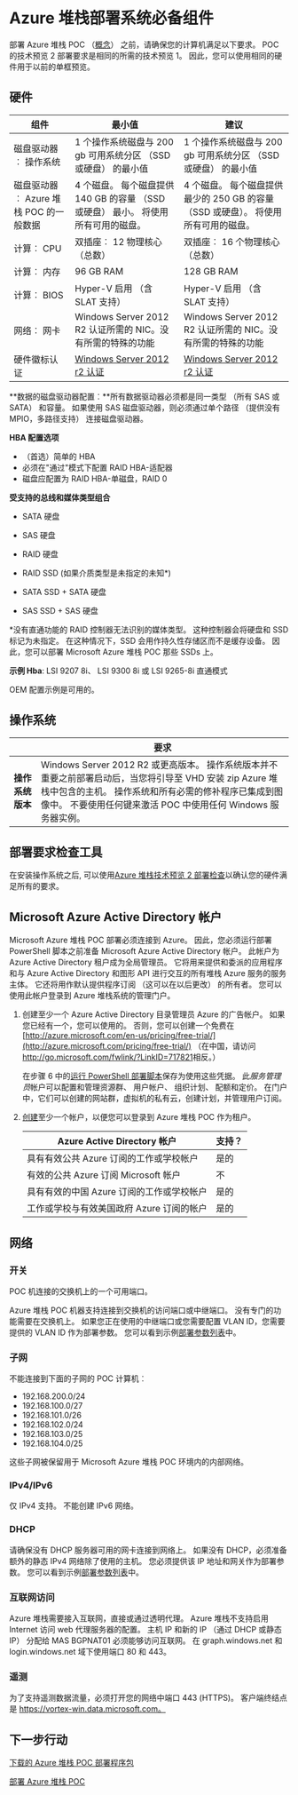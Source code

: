 <properties
    pageTitle="在部署 Azure 堆栈 POC 之前 |Microsoft Azure"
    description="查看 Azure 堆栈 POC （服务管理员） 的环境和硬件要求。"
    services="azure-stack"
    documentationCenter=""
    authors="ErikjeMS"
    manager="byronr"
    editor=""/>

<tags
    ms.service="azure-stack"
    ms.workload="na"
    ms.tgt_pltfrm="na"
    ms.devlang="na"
    ms.topic="get-started-article"
    ms.date="10/12/2016"
    ms.author="erikje"/>

# <a name="azure-stack-deployment-prerequisites"></a>Azure 堆栈部署系统必备组件

部署 Azure 堆栈 POC （[概念](azure-stack-poc.md)） 之前，请确保您的计算机满足以下要求。
POC 的技术预览 2 部署要求是相同的所需的技术预览 1。 因此，您可以使用相同的硬件用于以前的单框预览。

## <a name="hardware"></a>硬件

| 组件 | 最小值  | 建议 |
|---|---|---|
| 磁盘驱动器︰ 操作系统 | 1 个操作系统磁盘与 200 gb 可用系统分区 （SSD 或硬盘） 的最小值 | 1 个操作系统磁盘与 200 gb 可用系统分区 （SSD 或硬盘） 的最小值 |
| 磁盘驱动器︰ Azure 堆栈 POC 的一般数据 | 4 个磁盘。 每个磁盘提供 140 GB 的容量 （SSD 或硬盘） 最小。 将使用所有可用的磁盘。 | 4 个磁盘。 每个磁盘提供最少的 250 GB 的容量 （SSD 或硬盘）。 将使用所有可用的磁盘。|
| 计算︰ CPU | 双插座︰ 12 物理核心 （总数）  | 双插座︰ 16 个物理核心 （总数） |
| 计算︰ 内存 | 96 GB RAM  | 128 GB RAM |
| 计算︰ BIOS | Hyper-V 启用 （含 SLAT 支持）  | Hyper-V 启用 （含 SLAT 支持） |
| 网络︰ 网卡 | Windows Server 2012 R2 认证所需的 NIC。没有所需的特殊的功能 | Windows Server 2012 R2 认证所需的 NIC。没有所需的特殊的功能 |
| 硬件徽标认证 | [Windows Server 2012 r2 认证](http://windowsservercatalog.com/results.aspx?&chtext=&cstext=&csttext=&chbtext=&bCatID=1333&cpID=0&avc=79&ava=0&avq=0&OR=1&PGS=25&ready=0) |[Windows Server 2012 r2 认证](http://windowsservercatalog.com/results.aspx?&chtext=&cstext=&csttext=&chbtext=&bCatID=1333&cpID=0&avc=79&ava=0&avq=0&OR=1&PGS=25&ready=0)|

**数据的磁盘驱动器配置︰**所有数据驱动器必须都是同一类型 （所有 SAS 或 SATA） 和容量。 如果使用 SAS 磁盘驱动器，则必须通过单个路径 （提供没有 MPIO，多路径支持） 连接磁盘驱动器。

**HBA 配置选项**
 
- （首选）简单的 HBA
- 必须在"通过"模式下配置 RAID HBA-适配器
- 磁盘应配置为 RAID HBA-单磁盘，RAID 0

**受支持的总线和媒体类型组合**

-   SATA 硬盘

-   SAS 硬盘

-   RAID 硬盘

-   RAID SSD (如果介质类型是未指定的未知\*)

-   SATA SSD + SATA 硬盘

-   SAS SSD + SAS 硬盘

\*没有直通功能的 RAID 控制器无法识别的媒体类型。 这种控制器会将硬盘和 SSD 标记为未指定。 在这种情况下，SSD 会用作持久性存储区而不是缓存设备。 因此，您可以部署 Microsoft Azure 堆栈 POC 那些 SSDs 上。

**示例 Hba**: LSI 9207 8i、 LSI 9300 8i 或 LSI 9265-8i 直通模式

OEM 配置示例是可用的。

## <a name="operating-system"></a>操作系统

| | **要求**  |
|---|---|
| **操作系统版本** | Windows Server 2012 R2 或更高版本。 操作系统版本并不重要之前部署启动后，当您将引导至 VHD 安装 zip Azure 堆栈中包含的主机。 操作系统和所有必需的修补程序已集成到图像中。 不要使用任何键来激活 POC 中使用任何 Windows 服务器实例。|

## <a name="deployment-requirements-check-tool"></a>部署要求检查工具

在安装操作系统之后, 可以使用[Azure 堆栈技术预览 2 部署检查](https://gallery.technet.microsoft.com/Deployment-Checker-for-50e0f51b)以确认您的硬件满足所有的要求。



## <a name="microsoft-azure-active-directory-accounts"></a>Microsoft Azure Active Directory 帐户

Microsoft Azure 堆栈 POC 部署必须连接到 Azure。 因此，您必须运行部署 PowerShell 脚本之前准备 Microsoft Azure Active Directory 帐户。 此帐户为 Azure Active Directory 租户成为全局管理员。 它将用来提供和委派的应用程序和与 Azure Active Directory 和图形 API 进行交互的所有堆栈 Azure 服务的服务主体。 它还将用作默认提供程序订阅 （这可以在以后更改） 的所有者。 您可以使用此帐户登录到 Azure 堆栈系统的管理门户。

1. 创建至少一个 Azure Active Directory 目录管理员 Azure 的广告帐户。 如果您已经有一个，您可以使用的。 否则，您可以创建一个免费在[http://azure.microsoft.com/en-us/pricing/free-trial/](http://azure.microsoft.com/pricing/free-trial/) （在中国，请访问<http://go.microsoft.com/fwlink/?LinkID=717821>相反。）

    在步骤 6 中的[运行 PowerShell 部署脚本](azure-stack-run-powershell-script.md#run-the-powershell-deployment-script)保存为使用这些凭据。 此*服务管理员*帐户可以配置和管理资源群、 用户帐户、 组织计划、 配额和定价。 在门户中，它们可以创建的网站群，虚拟机的私有云，创建计划，并管理用户订阅。

2. [创建](azure-stack-add-new-user-aad.md)至少一个帐户，以便您可以登录到 Azure 堆栈 POC 作为租户。

  	| **Azure Active Directory 帐户**  | **支持？** |
  	|---|---| 
  	| 具有有效公共 Azure 订阅的工作或学校帐户  | 是的 |
  	| 有效的公共 Azure 订阅 Microsoft 帐户  | 不 |
  	| 具有有效的中国 Azure 订阅的工作或学校帐户  | 是的 |
  	| 工作或学校与有效美国政府 Azure 订阅的帐户  | 是的 |


## <a name="network"></a>网络

### <a name="switch"></a>开关

POC 机连接的交换机上的一个可用端口。  

Azure 堆栈 POC 机器支持连接到交换机的访问端口或中继端口。 没有专门的功能需要在交换机上。 如果您正在使用的中继端口或您需要配置 VLAN ID，您需要提供的 VLAN ID 作为部署参数。 您可以看到示例[部署参数列表](azure-stack-run-powershell-script.md)中。

### <a name="subnet"></a>子网

不能连接到下面的子网的 POC 计算机︰
- 192.168.200.0/24
- 192.168.100.0/27
- 192.168.101.0/26
- 192.168.102.0/24
- 192.168.103.0/25
- 192.168.104.0/25

这些子网被保留用于 Microsoft Azure 堆栈 POC 环境内的内部网络。

### <a name="ipv4ipv6"></a>IPv4/IPv6

仅 IPv4 支持。 不能创建 IPv6 网络。

### <a name="dhcp"></a>DHCP

请确保没有 DHCP 服务器可用的网卡连接到网络上。 如果没有 DHCP，必须准备额外的静态 IPv4 网络除了使用的主机。 您必须提供该 IP 地址和网关作为部署参数。 您可以看到示例[部署参数列表](azure-stack-run-powershell-script.md)中。

### <a name="internet-access"></a>互联网访问

Azure 堆栈需要接入互联网，直接或通过透明代理。 Azure 堆栈不支持启用 Internet 访问 web 代理服务器的配置。 主机 IP 和新的 IP （通过 DHCP 或静态 IP） 分配给 MAS BGPNAT01 必须能够访问互联网。 在 graph.windows.net 和 login.windows.net 域下使用端口 80 和 443。

### <a name="telemetry"></a>遥测

为了支持遥测数据流量，必须打开您的网络中端口 443 (HTTPS)。 客户端终结点是 https://vortex-win.data.microsoft.com。


## <a name="next-steps"></a>下一步行动

[下载的 Azure 堆栈 POC 部署程序包](https://azure.microsoft.com/overview/azure-stack/try/?v=try)

[部署 Azure 堆栈 POC](azure-stack-run-powershell-script.md)
